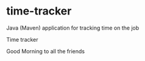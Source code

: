 # time-tracker
Java (Maven) application for tracking time on the job

Time tracker

Good Morning to all the friends
